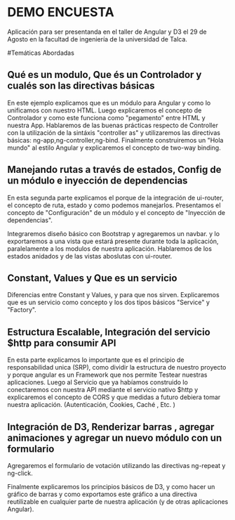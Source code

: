 DEMO ENCUESTA
=============

Aplicación para ser presentanda en el taller de Angular y D3 el 29 de Agosto en la facultad de ingeniería
de la universidad de Talca.


#Temáticas Abordadas

Qué es un modulo, Que és un Controlador y cualés son las directivas básicas
---------------------------------------------------------------------------

En este ejemplo explicamos que es un módulo para Angular y como lo unificamos con nuestro HTML. Luego explicaremos el concepto de Controlador y como este funciona como "pegamento" entre HTML y nuestra App. Hablaremos de las buenas prácticas respecto de Controller con la utilización de la sintáxis "controller as" y utilizaremos las directivas básicas: ng-app,ng-controller,ng-bind.
Finalmente construiremos un "Hola mundo" al estilo Angular y explicaremos el concepto de two-way binding.


Manejando rutas a través de estados, Config de un módulo e inyección de dependencias
-------------------------------------------------------------------------------------

En esta segunda parte explicamos el porque de la integración de ui-router, el concepto de ruta, estado y como podemos manejarlos. Presentamos el concepto de "Configuración" de un módulo y el concepto de "Inyección de dependencias".

Integraremos diseño básico con Bootstrap y agregaremos un navbar.
y lo exportaremos a una vista que estará presente durante toda la aplicación, paralelamente a los modulos de nuestra aplicación. Hablaremos de los estados anidados y de las vistas aboslutas con ui-router.

Constant, Values y Que es un servicio
-------------------------------------

Diferencias entre Constant y Values, y para que nos sirven. Explicaremos que es un servicio como concepto
y los dos tipos básicos "Service" y "Factory".


Estructura Escalable, Integración del servicio $http para consumir API
-----------------------------------------------------------------------------------------------------

En esta parte explicamos lo importante que es el principio de responsabilidad unica (SRP), como dividir la estructura de nuestro proyecto y porque angular es un Framework que nos permite Testear nuestras aplicaciones.
Luego al Servicio que ya habíamos construido lo conectaremos con nuestra API mediante el servicio nativo $http y explicaremos el concepto de CORS y que medidas a futuro debiera tomar nuestra aplicación. (Autenticación, Cookies, Caché , Etc. )


Integración de D3, Renderizar barras , agregar animaciones y agregar un nuevo módulo con un formulario
-----------------------------------------------------------------------------------------------------
 Agregaremos el formulario de votación utilizando las directivas ng-repeat y ng-click.

 Finalmente explicaremos los principios básicos de D3, y como hacer un gráfico de barras y como exportamos este gráfico a una directiva reutilizable en cualquier parte de nuestra aplicación  (y de otras aplicaciones Angular).



